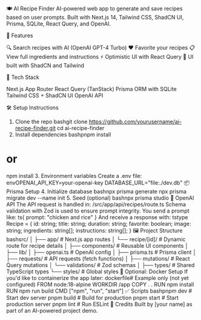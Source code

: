 🍽️ AI Recipe Finder
AI-powered web app to generate and save recipes based on user prompts. Built with Next.js 14, Tailwind CSS, ShadCN UI, Prisma, SQLite, React Query, and OpenAI.

🚀 Features

🔍 Search recipes with AI (OpenAI GPT-4 Turbo)
❤️ Favorite your recipes
📋 View full ingredients and instructions
⚡ Optimistic UI with React Query
🎨 UI built with ShadCN and Tailwind

🧱 Tech Stack

Next.js App Router
React Query (TanStack)
Prisma ORM with SQLite
Tailwind CSS + ShadCN UI
OpenAI API

🛠️ Setup Instructions

1. Clone the repo
   bashgit clone https://github.com/yourusername/ai-recipe-finder.git
   cd ai-recipe-finder
2. Install dependencies
   bashpnpm install

# or

npm install 3. Environment variables
Create a .env file:
envOPENAI_API_KEY=your-openai-key
DATABASE_URL="file:./dev.db"
📦 Prisma Setup 4. Initialize database
bashnpx prisma generate
npx prisma migrate dev --name init 5. Seed (optional)
bashnpx prisma studio
🧠 OpenAI API
The API request is handled in:
/src/app/api/recipes/route.ts
Schema validation with Zod is used to ensure prompt integrity.
You send a prompt like:
ts{
prompt: "chicken and rice"
}
And receive a response with:
tstype Recipe = {
id: string;
title: string;
duration: string;
favorite: boolean;
image: string;
ingredients: string[];
instructions: string[];
}
🖼️ Project Structure
bashsrc/
│
├── app/ # Next.js app routes
│ └── recipe/[id]/ # Dynamic route for recipe details
│
├── components/ # Reusable UI components
│
├── lib/
│ ├── openai.ts # OpenAI config
│ ├── prisma.ts # Prisma client
│ ├── requests/ # API requests (fetch functions)
│ ├── mutations/ # React Query mutations
│ └── validations/ # Zod schemas
│
├── types/ # Shared TypeScript types
└── styles/ # Global styles
🐳 Optional: Docker Setup
If you'd like to containerize the app later:
dockerfile# Example only (not yet configured)
FROM node:18-alpine
WORKDIR /app
COPY . .
RUN npm install
RUN npm run build
CMD ["npm", "run", "start"]
✅ Scripts
bashpnpm dev # Start dev server
pnpm build # Build for production
pnpm start # Start production server
pnpm lint # Run ESLint
🙌 Credits
Built by [your name] as part of an AI-powered project demo.
